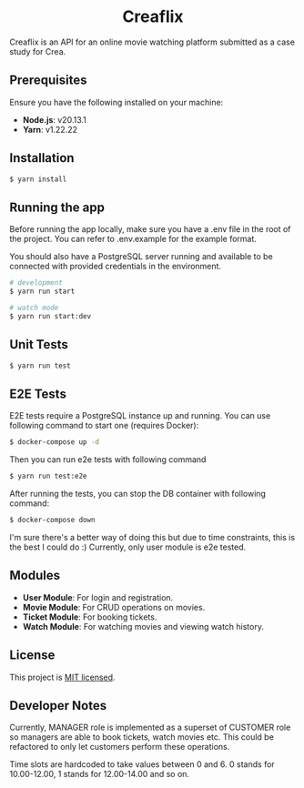 <p align="center"><h1 align="center">Creaflix</h1>
<p>Creaflix is an API for an online movie watching platform submitted as a case study for Crea.</p>
<p align="center">
</p>

## Prerequisites

Ensure you have the following installed on your machine:

- **Node.js**: v20.13.1
- **Yarn**: v1.22.22

## Installation

```bash
$ yarn install
```

## Running the app

Before running the app locally, make sure you have a .env file in the root of the project.
You can refer to .env.example for the example format.

You should also have a PostgreSQL server running and available to be connected with
provided credentials in the environment.

```bash
# development
$ yarn run start

# watch mode
$ yarn run start:dev
```

## Unit Tests

```bash
$ yarn run test
```

## E2E Tests

E2E tests require a PostgreSQL instance up and running. You can use following
command to start one (requires Docker):

```bash
$ docker-compose up -d
```

Then you can run e2e tests with following command

```bash
$ yarn run test:e2e
```

After running the tests, you can stop the DB container with following command:

```bash
$ docker-compose down
```

I'm sure there's a better way of doing this but due to time constraints,
this is the best I could do :) Currently, only user module is e2e tested.

## Modules

- **User Module**: For login and registration.
- **Movie Module**: For CRUD operations on movies.
- **Ticket Module**: For booking tickets.
- **Watch Module**: For watching movies and viewing watch history.

## License

This project is [MIT licensed](LICENSE).

## Developer Notes

Currently, MANAGER role is implemented as a superset of CUSTOMER role so
managers are able to book tickets, watch movies etc. This could be refactored
to only let customers perform these operations.

Time slots are hardcoded to take values between 0 and 6. 0 stands for 10.00-12.00, 1 stands for 12.00-14.00 and so on.
